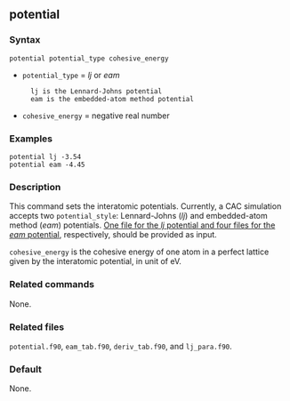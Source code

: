 ## potential

### Syntax

	potential potential_type cohesive_energy

* `potential_type` = _lj_ or _eam_

		lj is the Lennard-Johns potential
		eam is the embedded-atom method potential

* `cohesive_energy` = negative real number

### Examples

	potential lj -3.54
	potential eam -4.45

### Description

This command sets the interatomic potentials. Currently, a CAC simulation accepts two `potential_style`: Lennard-Johns (_lj_) and embedded-atom method (_eam_) potentials. [One file for the _lj_ potential and four files for the _eam_ potential](../chapter3/input.md), respectively, should be provided as input.

`cohesive_energy` is the cohesive energy of one atom in a perfect lattice given by the interatomic potential, in unit of eV.

### Related commands

None.

### Related files

`potential.f90`, `eam_tab.f90`, `deriv_tab.f90`, and `lj_para.f90`.

### Default

None.